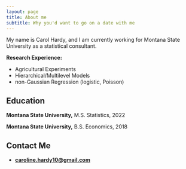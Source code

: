 ```yaml
---
layout: page
title: About me
subtitle: Why you'd want to go on a date with me
---
```


My name is Carol Hardy, and I am currently working for Montana State
University as a statistical consultant.

**Research Experience:**

-   Agricultural Experiments
-   Hierarchical/Multilevel Models
-   non-Gaussian Regression (logistic, Poisson)

## Education

**Montana State University,** M.S. Statistics, 2022

**Montana State University,** B.S. Economics, 2018

## Contact Me

-   **<caroline.hardy10@gmail.com>**
